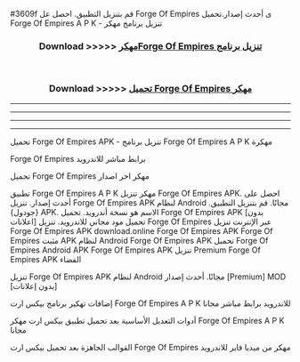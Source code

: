 #3609f قم بتنزيل التطبيق. احصل عل Forge Of Empires  ى أحدث إصدار.تحميل Forge Of Empires  A P K - تنزيل برنامج مهكر



<div align="center">
<h3>Download >>>>> <a href="https://ar-sites.web.app/?ar= Forge Of Empires ">مهكرForge Of Empires  تنزيل برنامج</a></h3><br>

<h3>Download >>>>> <a href="https://ar-sites.web.app/?ar= Forge Of Empires ">تحميل Forge Of Empires  مهكر</a></h3>
</div>


----------------------------------------------------------

----------------------------------------------------------

----------------------------------------------------------

----------------------------------------------------------


تحميل Forge Of Empires  APK - تنزيل برنامج Forge Of Empires  A P K مهكرة

Forge Of Empires  برابط مباشر للاندرويد

تحميل Forge Of Empires  مهكر اخر اصدار

تطبيق Forge Of Empires  A P K مهكر
تنزيل Forge Of Empires  APK. احصل على أحدث إصدار.
تنزيل Forge Of Empires  APK لنظام Android مجانًا.
قم بتنزيل التطبيق. {جودول} APK. الاسم هو نسخة أندرويد.
تحميل Forge Of Empires  APK [بدون اعلانات]
تحميل مود مجاني للاندرويد.
تنزيل Forge Of Empires  عبر الإنترنت
تنزيل Forge Of Empires  APK
download.online Forge Of Empires  APK
Forge Of Empires  مثبت APK لنظام Android
Forge Of Empires  APK
تحميل Forge Of Empires  Android APK
Forge Of Empires  APK تنزيل Premium
Forge Of Empires  APK الفضاء

تنزيل Forge Of Empires  APK لنظام Android مجانًا. أحدث إصدار [Premium] MOD [بدون إعلانات]

إضافات تهكير برنامج بيكس ارت Forge Of Empires  A P K للاندرويد برابط مباشر مجانا

أدوات التعديل الأساسية بعد تحميل تطبيق بيكس ارت مهكر Forge Of Empires  A P K مجانا

القوالب الجاهزة بعد تحميل بيكس ارت Forge Of Empires  مهكر من ميديا فاير للاندرويد



